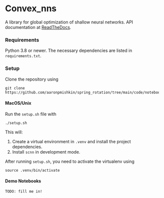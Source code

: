 # Convex_nns

A library for global optimization of shallow neural networks.
API documentation at [ReadTheDocs](https://cvx-nn.readthedocs.io/en/latest/).

### Requirements

Python 3.8 or newer. The necessary dependencies are listed in `requirements.txt`. 

### Setup

Clone the repository using

```
git clone https://github.com/aaronpmishkin/spring_rotation/tree/main/code/notebooks
```

#### MacOS/Unix

Run the `setup.sh` file with

```
./setup.sh
```

This will:

1. Create a virtual environment in `.venv` and install the project dependencies. 
2. Install `scnn` in development mode.

After running `setup.sh`, you need to activate the virtualenv using 

```
source .venv/bin/activate
``` 

#### Demo Notebooks

`TODO: fill me in!`
